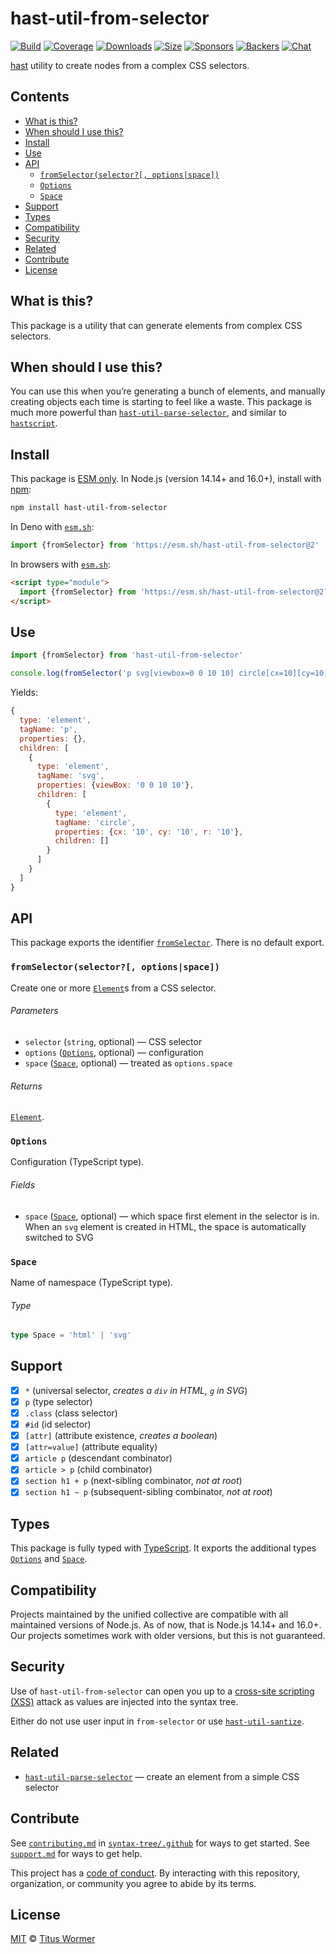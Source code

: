 # hast-util-from-selector

[![Build][build-badge]][build]
[![Coverage][coverage-badge]][coverage]
[![Downloads][downloads-badge]][downloads]
[![Size][size-badge]][size]
[![Sponsors][sponsors-badge]][collective]
[![Backers][backers-badge]][collective]
[![Chat][chat-badge]][chat]

[hast][] utility to create nodes from a complex CSS selectors.

## Contents

*   [What is this?](#what-is-this)
*   [When should I use this?](#when-should-i-use-this)
*   [Install](#install)
*   [Use](#use)
*   [API](#api)
    *   [`fromSelector(selector?[, options|space])`](#fromselectorselector-optionsspace)
    *   [`Options`](#options)
    *   [`Space`](#space)
*   [Support](#support)
*   [Types](#types)
*   [Compatibility](#compatibility)
*   [Security](#security)
*   [Related](#related)
*   [Contribute](#contribute)
*   [License](#license)

## What is this?

This package is a utility that can generate elements from complex CSS selectors.

## When should I use this?

You can use this when you’re generating a bunch of elements, and manually
creating objects each time is starting to feel like a waste.
This package is much more powerful than
[`hast-util-parse-selector`][hast-util-parse-selector],
and similar to [`hastscript`][hastscript].

## Install

This package is [ESM only][esm].
In Node.js (version 14.14+ and 16.0+), install with [npm][]:

```sh
npm install hast-util-from-selector
```

In Deno with [`esm.sh`][esmsh]:

```js
import {fromSelector} from 'https://esm.sh/hast-util-from-selector@2'
```

In browsers with [`esm.sh`][esmsh]:

```html
<script type="module">
  import {fromSelector} from 'https://esm.sh/hast-util-from-selector@2?bundle'
</script>
```

## Use

```js
import {fromSelector} from 'hast-util-from-selector'

console.log(fromSelector('p svg[viewbox=0 0 10 10] circle[cx=10][cy=10][r=10]'))
```

Yields:

```js
{
  type: 'element',
  tagName: 'p',
  properties: {},
  children: [
    {
      type: 'element',
      tagName: 'svg',
      properties: {viewBox: '0 0 10 10'},
      children: [
        {
          type: 'element',
          tagName: 'circle',
          properties: {cx: '10', cy: '10', r: '10'},
          children: []
        }
      ]
    }
  ]
}
```

## API

This package exports the identifier [`fromSelector`][fromselector].
There is no default export.

### `fromSelector(selector?[, options|space])`

Create one or more [`Element`][element]s from a CSS selector.

###### Parameters

*   `selector` (`string`, optional)
    — CSS selector
*   `options` ([`Options`][options], optional)
    — configuration
*   `space` ([`Space`][space], optional)
    — treated as `options.space`

###### Returns

[`Element`][element].

### `Options`

Configuration (TypeScript type).

###### Fields

*   `space` ([`Space`][space], optional)
    — which space first element in the selector is in.
    When an `svg` element is created in HTML, the space is automatically
    switched to SVG

### `Space`

Name of namespace (TypeScript type).

###### Type

```ts
type Space = 'html' | 'svg'
```

## Support

*   [x] `*` (universal selector, *creates a `div` in HTML, `g` in SVG*)
*   [x] `p` (type selector)
*   [x] `.class` (class selector)
*   [x] `#id` (id selector)
*   [x] `[attr]` (attribute existence, *creates a boolean*)
*   [x] `[attr=value]` (attribute equality)
*   [x] `article p` (descendant combinator)
*   [x] `article > p` (child combinator)
*   [x] `section h1 + p` (next-sibling combinator, *not at root*)
*   [x] `section h1 ~ p` (subsequent-sibling combinator, *not at root*)

## Types

This package is fully typed with [TypeScript][].
It exports the additional types [`Options`][options] and [`Space`][space].

## Compatibility

Projects maintained by the unified collective are compatible with all maintained
versions of Node.js.
As of now, that is Node.js 14.14+ and 16.0+.
Our projects sometimes work with older versions, but this is not guaranteed.

## Security

Use of `hast-util-from-selector` can open you up to a
[cross-site scripting (XSS)][xss] attack as values are injected into the syntax
tree.

Either do not use user input in `from-selector` or use
[`hast-util-santize`][hast-util-sanitize].

## Related

*   [`hast-util-parse-selector`](https://github.com/syntax-tree/hast-util-parse-selector)
    — create an element from a simple CSS selector

## Contribute

See [`contributing.md`][contributing] in [`syntax-tree/.github`][health] for
ways to get started.
See [`support.md`][support] for ways to get help.

This project has a [code of conduct][coc].
By interacting with this repository, organization, or community you agree to
abide by its terms.

## License

[MIT][license] © [Titus Wormer][author]

<!-- Definitions -->

[build-badge]: https://github.com/syntax-tree/hast-util-from-selector/workflows/main/badge.svg

[build]: https://github.com/syntax-tree/hast-util-from-selector/actions

[coverage-badge]: https://img.shields.io/codecov/c/github/syntax-tree/hast-util-from-selector.svg

[coverage]: https://codecov.io/github/syntax-tree/hast-util-from-selector

[downloads-badge]: https://img.shields.io/npm/dm/hast-util-from-selector.svg

[downloads]: https://www.npmjs.com/package/hast-util-from-selector

[size-badge]: https://img.shields.io/bundlephobia/minzip/hast-util-from-selector.svg

[size]: https://bundlephobia.com/result?p=hast-util-from-selector

[sponsors-badge]: https://opencollective.com/unified/sponsors/badge.svg

[backers-badge]: https://opencollective.com/unified/backers/badge.svg

[collective]: https://opencollective.com/unified

[chat-badge]: https://img.shields.io/badge/chat-discussions-success.svg

[chat]: https://github.com/syntax-tree/unist/discussions

[npm]: https://docs.npmjs.com/cli/install

[esm]: https://gist.github.com/sindresorhus/a39789f98801d908bbc7ff3ecc99d99c

[esmsh]: https://esm.sh

[typescript]: https://www.typescriptlang.org

[license]: license

[author]: https://wooorm.com

[health]: https://github.com/syntax-tree/.github

[contributing]: https://github.com/syntax-tree/.github/blob/main/contributing.md

[support]: https://github.com/syntax-tree/.github/blob/main/support.md

[coc]: https://github.com/syntax-tree/.github/blob/main/code-of-conduct.md

[hast]: https://github.com/syntax-tree/hast

[element]: https://github.com/syntax-tree/hast#element

[xss]: https://en.wikipedia.org/wiki/Cross-site_scripting

[hast-util-sanitize]: https://github.com/syntax-tree/hast-util-sanitize

[hast-util-parse-selector]: https://github.com/syntax-tree/hast-util-parse-selector

[hastscript]: https://github.com/syntax-tree/hastscript

[fromselector]: #fromselectorselector-optionsspace

[options]: #options

[space]: #space
